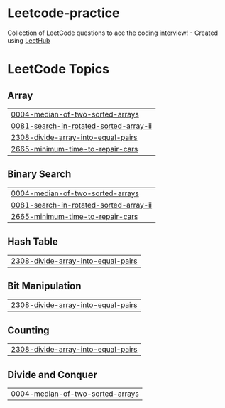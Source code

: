 # Leetcode-practice
Collection of LeetCode questions to ace the coding interview! - Created using [LeetHub](https://github.com/QasimWani/LeetHub)

<!---LeetCode Topics Start-->
# LeetCode Topics
## Array
|  |
| ------- |
| [0004-median-of-two-sorted-arrays](https://github.com/Kislay0/Leetcode-practice/tree/master/0004-median-of-two-sorted-arrays) |
| [0081-search-in-rotated-sorted-array-ii](https://github.com/Kislay0/Leetcode-practice/tree/master/0081-search-in-rotated-sorted-array-ii) |
| [2308-divide-array-into-equal-pairs](https://github.com/Kislay0/Leetcode-practice/tree/master/2308-divide-array-into-equal-pairs) |
| [2665-minimum-time-to-repair-cars](https://github.com/Kislay0/Leetcode-practice/tree/master/2665-minimum-time-to-repair-cars) |
## Binary Search
|  |
| ------- |
| [0004-median-of-two-sorted-arrays](https://github.com/Kislay0/Leetcode-practice/tree/master/0004-median-of-two-sorted-arrays) |
| [0081-search-in-rotated-sorted-array-ii](https://github.com/Kislay0/Leetcode-practice/tree/master/0081-search-in-rotated-sorted-array-ii) |
| [2665-minimum-time-to-repair-cars](https://github.com/Kislay0/Leetcode-practice/tree/master/2665-minimum-time-to-repair-cars) |
## Hash Table
|  |
| ------- |
| [2308-divide-array-into-equal-pairs](https://github.com/Kislay0/Leetcode-practice/tree/master/2308-divide-array-into-equal-pairs) |
## Bit Manipulation
|  |
| ------- |
| [2308-divide-array-into-equal-pairs](https://github.com/Kislay0/Leetcode-practice/tree/master/2308-divide-array-into-equal-pairs) |
## Counting
|  |
| ------- |
| [2308-divide-array-into-equal-pairs](https://github.com/Kislay0/Leetcode-practice/tree/master/2308-divide-array-into-equal-pairs) |
## Divide and Conquer
|  |
| ------- |
| [0004-median-of-two-sorted-arrays](https://github.com/Kislay0/Leetcode-practice/tree/master/0004-median-of-two-sorted-arrays) |
<!---LeetCode Topics End-->